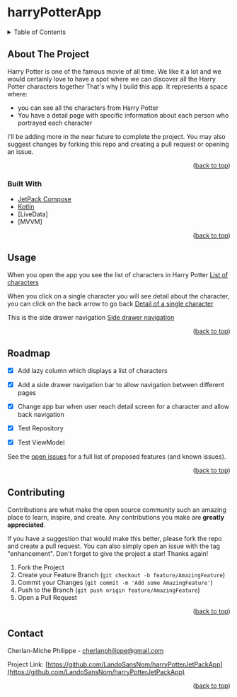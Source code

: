 # harryPotterApp


<!-- TABLE OF CONTENTS -->
<details>
  <summary>Table of Contents</summary>
  <ol>
    <li>
      <a href="#about-the-project">About The Project</a>
      <ul>
        <li><a href="#built-with">Built With</a></li>
      </ul>
    </li>
    <li><a href="#usage">Usage</a></li>
    <li><a href="#roadmap">Roadmap</a></li>
    <li><a href="#contact">Contact</a></li>
  </ol>
</details>



<!-- ABOUT THE PROJECT -->
## About The Project

Harry Potter is one of the famous movie of all time. We like it a lot and we would certainly love to have a spot where we can discover all the Harry Potter characters together
That's why I build this app. It represents a space where:
* you can see all the characters from Harry Potter
* You have a detail page with specific information about each person who portrayed each character

I'll be adding more in the near future to complete the project. You may also suggest changes by forking this repo and creating a pull request or opening an issue.


<p align="right">(<a href="#readme-top">back to top</a>)</p>



### Built With


* [JetPack Compose][JetpackCompose-url]
* [Kotlin][Kotlin-url]
* [LiveData]
* [MVVM]


<p align="right">(<a href="#readme-top">back to top</a>)</p>



<!-- USAGE EXAMPLES -->
## Usage

When you open the app you see the list of characters in Harry Potter
[List of characters](https://github.com/LandoSansNom/harryPotterJetPackApp/blob/main/screens/characters_list.png)

When you click on a single character you will see detail about the character, you can click on the back arrow to go back
[Detail of a single character](https://github.com/LandoSansNom/harryPotterJetPackApp/blob/main/screens/detail_character.png)

This is the side drawer navigation
[Side drawer navigation](https://github.com/LandoSansNom/harryPotterJetPackApp/blob/main/screens/side_drawer_navigation.png)

<p align="right">(<a href="#readme-top">back to top</a>)</p>



<!-- ROADMAP -->
## Roadmap

- [x] Add lazy column which displays a list of characters
- [x] Add a side drawer navigation bar to allow navigation between different pages
- [x] Change app bar when user reach detail screen for a character and allow back navigation
- [x] Test Repository
- [x] Test ViewModel
    

See the [open issues](https://github.com/othneildrew/Best-README-Template/issues) for a full list of proposed features (and known issues).

<p align="right">(<a href="#readme-top">back to top</a>)</p>



<!-- CONTRIBUTING -->
## Contributing

Contributions are what make the open source community such an amazing place to learn, inspire, and create. Any contributions you make are **greatly appreciated**.

If you have a suggestion that would make this better, please fork the repo and create a pull request. You can also simply open an issue with the tag "enhancement".
Don't forget to give the project a star! Thanks again!

1. Fork the Project
2. Create your Feature Branch (`git checkout -b feature/AmazingFeature`)
3. Commit your Changes (`git commit -m 'Add some AmazingFeature'`)
4. Push to the Branch (`git push origin feature/AmazingFeature`)
5. Open a Pull Request

<p align="right">(<a href="#readme-top">back to top</a>)</p>





<!-- CONTACT -->
## Contact

Cherlan-Miche Philippe - cherlanphilippe@gmail.com

Project Link: [https://github.com/LandoSansNom/harryPotterJetPackApp](https://github.com/LandoSansNom/harryPotterJetPackApp)

<p align="right">(<a href="#readme-top">back to top</a>)</p>




<!-- MARKDOWN LINKS & IMAGES -->
<!-- https://www.markdownguide.org/basic-syntax/#reference-style-links -->
[JetpackCompose-url]: https://developer.android.com/jetpack/compose/
[Kotlin-url]: https://kotlinlang.org/


